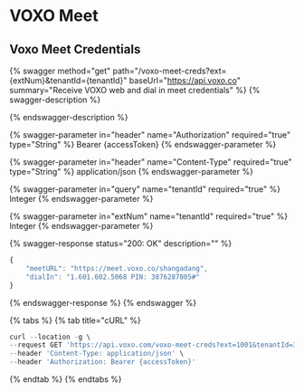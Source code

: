 # VOXO Meet

## Voxo Meet Credentials

{% swagger method="get" path="/voxo-meet-creds?ext={extNum}&tenantId={tenantId}" baseUrl="https://api.voxo.co" summary="Receive VOXO web and dial in meet credentials" %}
{% swagger-description %}

{% endswagger-description %}

{% swagger-parameter in="header" name="Authorization" required="true" type="String" %}
Bearer {accessToken}
{% endswagger-parameter %}

{% swagger-parameter in="header" name="Content-Type" required="true" type="String" %}
application/json
{% endswagger-parameter %}

{% swagger-parameter in="query" name="tenantId" required="true" %}
Integer
{% endswagger-parameter %}

{% swagger-parameter in="extNum" name="tenantId" required="true" %}
Integer
{% endswagger-parameter %}

{% swagger-response status="200: OK" description="" %}
```javascript
{
    "meetURL": "https://meet.voxo.co/shangadang",
    "dialIn": "1.601.602.5068 PIN: 3876287805#"
}
```
{% endswagger-response %}
{% endswagger %}


{% tabs %}
{% tab title="cURL" %}
```javascript
curl --location -g \
--request GET 'https://api.voxo.com/voxo-meet-creds?ext=1001&tenantId=37' \
--header 'Content-Type: application/json' \
--header 'Authorization: Bearer {accessToken}'
```
{% endtab %}
{% endtabs %}
